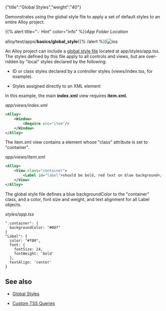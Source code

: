 {"title":"Global Styles","weight":"40"}

Demonstrates using the global style file to apply a set of default styles to an entire Alloy project.

{{% alert title="💡 Hint" color="info" %}}*App Folder Location*

alloy/test/apps/**basics/global\_style**{{% /alert %}}![ios](/Images/appc/download/attachments/41845687/ios.png)

An Alloy project can include a [global style file](/docs/appc/Alloy_Framework/Alloy_Guide/Alloy_Views/Alloy_Styles_and_Themes/#global-styles) located at app/styles/app.tss. The styles defined by this file apply to all controls and views, but are over-ridden by "local" styles declared by the following:

* ID or class styles declared by a controller styles (views/index.tss, for example).

* Styles assigned directly to an XML element

In this example, the main **index.xml** view requires **item.xml.**

*app/views/index.xml*

```xml
<Alloy>
    <Window>
        <Require src="item"/>
    </Window>
</Alloy>
```

The item.xml view contains a <View/> element whose "class" attribute is set to "container".

*app/views/item.xml*

```xml
<Alloy>
    <View class="container">
        <Label id="label">should be bold, red text on blue background</Label>
    </View>
</Alloy>
```

The global style file defines a blue backgroundColor to the "container" class, and a color, font size and weight, and text alignment for all Label objects.

*styles/app.tss*

```
".container": {
  backgroundColor: "#00f"
}
"Label": {
  color: "#f00",
  font: {
    fontSize: 24,
    fontWeight: 'bold'
  },
  textAlign: 'center'
}
```

## See also

* [Global Styles](#undefined)

* [Custom TSS Queries](/docs/appc/Alloy_Framework/Alloy_Guide/Alloy_Test_Apps/Advanced/Custom_TSS_Queries/)
